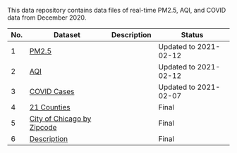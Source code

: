 This data repository contains data files of real-time PM2.5, AQI, and COVID data from December 2020. 



| No. | Dataset | Description | Status  |
|---|---|---|---|
| 1 | [PM2.5](pm2.5.csv) |   |  Updated to 2021-02-12 |
| 2 | [AQI](aqi.csv) |   | Updated to 2021-02-12 |
| 3 | [COVID Cases](CovidWeekly.csv) |   |  Updated to 2021-02-07 |
| 4 | [21 Counties](LargeAreaCounties.shp)|   |  Final  |
| 5 | [City of Chicago by Zipcode](geo_export_04ad4464-ddf0-4603-a903-1c86f00e6bad.shp) |   | Final  |
| 6 | [Description](Description.csv) |   | Final  |


